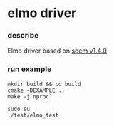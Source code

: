 # elmo driver

### describe

Elmo driver based on [soem v1.4.0](https://github.com/OpenEtherCATsociety/SOEM/tree/v1.4.0)

### run example

```
mkdir build && cd build
cmake -DEXAMPLE ..
make -j`nproc`

sudo su
./test/elmo_test
```
